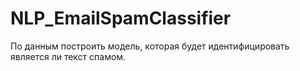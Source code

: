 # NLP_EmailSpamClassifier
По данным построить модель, которая будет идентифицировать является ли текст спамом.
